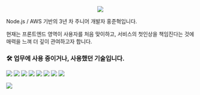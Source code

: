 <!-- Hello -->
<div align="center">
  <a href="https://ato-m-a.me">
    <img src="https://capsule-render.vercel.app/api?type=soft&color=auto&height=100&section=header&text=Hi%20there✋🏻&fontSize=50&animation=blinking" />
  </a>
</div>

Node.js / AWS 기반의 3년 차 주니어 개발자 홍준혁입니다.

현재는 프론트엔드 영역이 사용자를 처음 맞이하고, 서비스의 첫인상을 책임진다는 것에 매력을 느껴 더 깊이 관여하고자 합니다.

<!-- Tech Stack -->
### 🛠 업무에 사용 중이거나, 사용했던 기술입니다.

<img src="https://img.shields.io/badge/TypeScript-language-007ACC?logo=TypeScript" />
<img src="https://img.shields.io/badge/JavaScript-language-F7DF1E?logo=JavaScript" />
<img src="https://img.shields.io/badge/React-lib-61DAFB?logo=React" />
<img src="https://img.shields.io/badge/Next.js-ssr-000000?logo=Vercel" />
<img src="https://img.shields.io/badge/Recoil-state-3577E5?logo=Recoil" />
<img src="https://img.shields.io/badge/React%20Query-state-EF4444?logo=React-Query" />
<img src="https://img.shields.io/badge/NestJS-backend-E0234D?logo=NestJS" />
<img src="https://img.shields.io/badge/Amazon AWS-cloud-FF9900?logo=Amazon AWS" />

<p align="left">
  <img src="https://hits.seeyoufarm.com/api/count/incr/badge.svg?url=https%3A%2F%2Fgithub.com%2Fato-m-a&count_bg=%2379C83D&title_bg=%23555555&icon=&icon_color=%23E7E7E7&title=hits&edge_flat=false"/>
</p>
